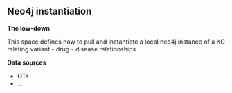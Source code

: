 ## Neo4j instantiation

**The low-down**

This space defines how to pull and instantiate a local neo4j instance of a KG relating variant - drug - disease relationships

**Data sources**

- OTs
- ...